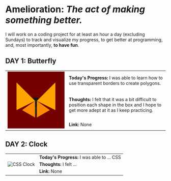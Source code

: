 # Amelioration: _The act of making something better._

I will work on a coding project for at least an hour a day (excluding Sundays) to track and visualize my progress, to get better at programming, and, most importantly, **to have fun**.

## DAY 1: Butterfly

<table>
  <tr>
    <td rowspan="3"><img src="/images/butterfly.png" alt="CSS Butterfly" /></td>
    <td><strong>Today's Progress:</strong> I was able to learn how to use transparent borders to create polygons.</td>
  </tr>
  <tr>
    <td><strong>Thoughts:</strong> I felt that it was a bit difficult to position each shape in the box and I hope to get more adept at it as I keep practicing.</td>
  </tr>
  <tr>
    <td><strong>Link:</strong> None</td>
  </tr>
</table>

## DAY 2: Clock

<table>
  <tr>
    <td rowspan="3"><img src="/images/clock.png" alt="CSS Clock" /></td>
    <td><strong>Today's Progress:</strong> I was able to ... CSS</td>
  </tr>
  <tr>
    <td><strong>Thoughts:</strong> I felt ...</td>
  </tr>
  <tr>
    <td><strong>Link:</strong> None</td>
  </tr>
</table>
